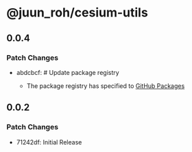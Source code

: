 # @juun_roh/cesium-utils

## 0.0.4

### Patch Changes

- abdcbcf: # Update package registry

  - The package registry has specified to [GitHub Packages](https://npm.pkg.github.com/)

## 0.0.2

### Patch Changes

- 71242df: Initial Release
